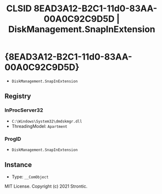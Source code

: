 ﻿---
title: "CLSID 8EAD3A12-B2C1-11d0-83AA-00A0C92C9D5D | DiskManagement.SnapInExtension"
excerpt: What is COM-Object CLSID 8EAD3A12-B2C1-11d0-83AA-00A0C92C9D5D?
---

# {8EAD3A12-B2C1-11d0-83AA-00A0C92C9D5D}

* `DiskManagement.SnapInExtension`

## Registry


### InProcServer32

* `C:\Windows\System32\dmdskmgr.dll`
* ThreadingModel: `Apartment`

### ProgID

* `DiskManagement.SnapInExtension`

## Instance

* Type: `__ComObject`

MIT License. Copyright (c) 2021 Strontic.


